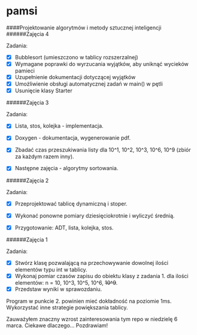# pamsi

####Projektowanie algorytmów i metody sztucznej inteligencji
######Zajęcia 4

Zadania:

- [x] Bubblesort (umieszczono w tablicy rozszerzalnej)
- [x] Wymagane poprawki do wyrzucania wyjątków, aby uniknąć wycieków pamieci
- [x] Uzupełnienie dokumentacji dotyczącej wyjątków
- [x] Umożliwienie obsługi automatycznej zadań w main() w pętli
- [x] Usunięcie klasy Starter

######Zajęcia 3

Zadania:

- [x] Lista, stos, kolejka - implementacja.
- [x] Doxygen - dokumentacja, wygenerowanie pdf.
- [x] Zbadać czas przeszukiwania listy dla 10^1, 10^2, 10^3, 10^6, 10^9 (zbiór za każdym razem inny).
- [x] Następne zajęcia - algorytmy sortowania.


######Zajęcia 2

Zadania:

- [x] Przeprojektować tablicę dynamiczną i stoper.
- [x] Wykonać ponowne pomiary dziesięciokrotnie i wyliczyć średnią.
- [x] Przygotowanie: ADT, lista, kolejka, stos.


######Zajęcia 1

Zadania:

- [x] Stwórz klasę pozwalającą na przechowywanie dowolnej ilości elementów typu int w tablicy.
- [x] Wykonaj pomiar czasów zapisu do obiektu klasy z zadania 1. dla ilości elementów: n = 10, 10^3, 10^5, 10^6, ~~10^9~~.
- [x] Przedstaw wyniki w sprawozdaniu. 

Program w punkcie 2. powinien mieć dokładność na poziomie 1ms. Wykorzystać inne strategie powiększania tablicy.



Zauważyłem znaczny wzrost zainteresowania tym repo w niedzielę 6 marca. Ciekawe dlaczego... Pozdrawiam! 
